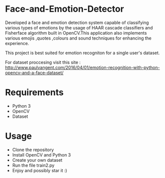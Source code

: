 # Face-and-Emotion-Detector
Developed a face and emotion detection system capable of classifying various types of emotions by the usage of HAAR cascade 
classifiers and Fisherface algorithm built in OpenCV.This application also implements various emojis ,quotes ,colours and sound 
techniques for enhancing the experience. 


This project is best suited for emotion recogniton for a single user's dataset.


For dataset proccesing visit this site : http://www.paulvangent.com/2016/04/01/emotion-recognition-with-python-opencv-and-a-face-dataset/

# Requirements
* Python 3
* OpenCV
* Dataset

# Usage
* Clone the repository
* Install OpenCV and Python 3
* Create your own dataset
* Run the file train2.py
* Enjoy and possibly star it :)
